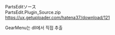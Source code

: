 ﻿PartsEditソース  
PartsEdit.Plugin_Source.zip  
https://ux.getuploader.com/hatena37/download/121  

GearMenu는 dll에서 직접 추출